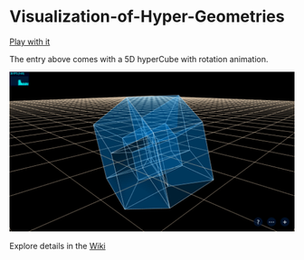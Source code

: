 # Visualization-of-Hyper-Geometries

[Play with it](https://sdtelectronics.github.io/Visualization-of-Hyper-Geometries/src/index.html?Demo2)


The entry above comes with a 5D hyperCube with rotation animation.


![5D hyperCube](5d.jpg)


Explore details in the [Wiki](https://github.com/SdtElectronic/Visualization-of-Hyper-Geometries/wiki/Classes-Reference)